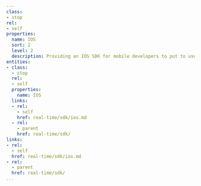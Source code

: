 ```yaml
---
class:
- stop
rel:
- self
properties:
  name: IOS
  sort: 2
  level: 2
  description: Providing an IOS SDK for mobile developers to put to use.
entities:
- class:
  - stop
  rel:
  - self
  properties:
    name: IOS
  links:
  - rel:
    - self
    href: real-time/sdk/ios.md
  - rel:
    - parent
    href: real-time/sdk/
links:
- rel:
  - self
  href: real-time/sdk/ios.md
- rel:
  - parent
  href: real-time/sdk/
...
```

